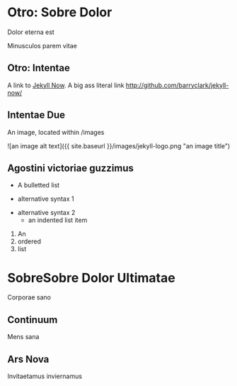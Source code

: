 # Otro: Sobre Dolor

Dolor eterna est

Minusculos parem vitae

## Otro: Intentae
 
A link to [Jekyll Now](http://github.com/barryclark/jekyll-now/). A big ass literal link <http://github.com/barryclark/jekyll-now/>

## Intentae Due

An image, located within /images

![an image alt text]({{ site.baseurl }}/images/jekyll-logo.png "an image title")

## Agostini victoriae guzzimus

* A bulletted list
- alternative syntax 1
+ alternative syntax 2
  - an indented list item

1. An
2. ordered
3. list

# SobreSobre Dolor Ultimatae

Corporae sano

## Continuum

Mens sana

## Ars Nova

Invitaetamus inviernamus
